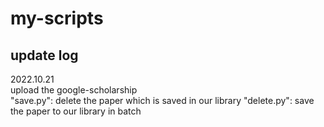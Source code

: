 # my-scripts

## update log
2022.10.21    
upload the google-scholarship    
"save.py": delete the paper which is saved in our library
"delete.py": save the paper to our library in batch
